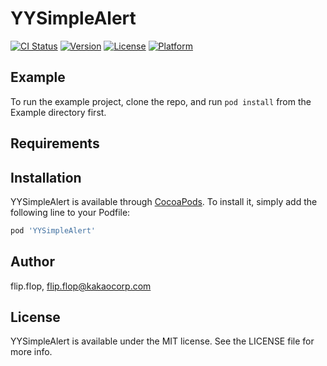 # YYSimpleAlert

[![CI Status](https://img.shields.io/travis/flip.flop/YYSimpleAlert.svg?style=flat)](https://travis-ci.org/flip.flop/YYSimpleAlert)
[![Version](https://img.shields.io/cocoapods/v/YYSimpleAlert.svg?style=flat)](https://cocoapods.org/pods/YYSimpleAlert)
[![License](https://img.shields.io/cocoapods/l/YYSimpleAlert.svg?style=flat)](https://cocoapods.org/pods/YYSimpleAlert)
[![Platform](https://img.shields.io/cocoapods/p/YYSimpleAlert.svg?style=flat)](https://cocoapods.org/pods/YYSimpleAlert)

## Example

To run the example project, clone the repo, and run `pod install` from the Example directory first.

## Requirements

## Installation

YYSimpleAlert is available through [CocoaPods](https://cocoapods.org). To install
it, simply add the following line to your Podfile:

```ruby
pod 'YYSimpleAlert'
```

## Author

flip.flop, flip.flop@kakaocorp.com

## License

YYSimpleAlert is available under the MIT license. See the LICENSE file for more info.
